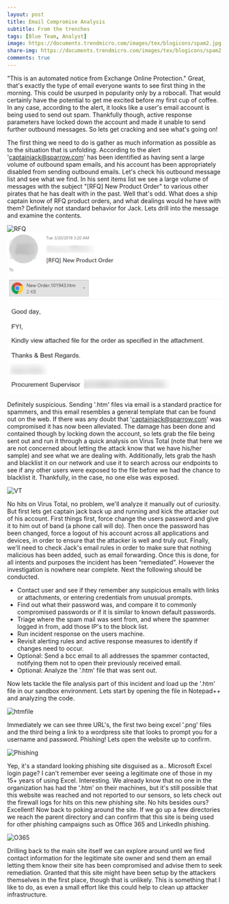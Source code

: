 ```yaml
---
layout: post
title: Email Compromise Analysis
subtitle: From the trenches
tags: [Blue Team, Analyst]
image: https://documents.trendmicro.com/images/tex/blogicons/spam2.jpg
share-img: https://documents.trendmicro.com/images/tex/blogicons/spam2.jpg
comments: true
---
```


"This is an automated notice from Exchange Online Protection." Great, that's exactly the type of email everyone wants to see first thing in the morning. This could be usurped in popularity only by a robocall. That would certainly have the potential to get me excited before my first cup of coffee. In any case, according to the alert, it looks like a user's email account is being used to send out spam. Thankfully though, active response parameters have locked down the account and made it unable to send further outbound messages. So lets get cracking and see what's going on!

The first thing we need to do is gather as much information as possible as to the situation that is unfolding. According to the alert 'captainjack@sparrow.com' has been identified as having sent a large volume of outbound spam emails, and his account has been appropriately disabled from sending outbound emails. Let's check his outbound message list and see what we find. In his sent items list we see a large volume of messages with the subject "[RFQ] New Product Order" to various other pirates that he has dealt with in the past. Well that's odd. What does a ship captain know of RFQ product orders, and what dealings would he have with them? Definitely not standard behavior for Jack. Lets drill into the message and examine the contents.

![RFQ](/tree/master/img/RFQ.png)
<img src="/img/RFQ.png">

Definitely suspicious. Sending '.htm' files via email is a standard practice for spammers, and this email resembles a general template that can be found out on the web. If there was any doubt that 'captainjack@sparrow.com' was compromised it has now been alleviated. The damage has been done and contained though by locking down the account, so lets grab the file being sent out and run it through a quick analysis on Virus Total (note that here we are not concerned about letting the attack know that we have his/her sample) and see what we are dealing with. Additionally, lets grab the hash and blacklist it on our network and use it to search across our endpoints to see if any other users were exposed to the file before we had the chance to blacklist it. Thankfully, in the case, no one else was exposed.

![VT](/tree/master/img/VT.png)

No hits on Virus Total, no problem, we'll analyze it manually out of curiosity. But first lets get captain jack back up and running and kick the attacker out of his account. First things first, force change the users password and give it to him out of band (a phone call will do). Then once the password has been changed, force a logout of his account across all applications and devices, in order to ensure that the attacker is well and truly out. Finally, we'll need to check Jack's email rules in order to make sure that nothing malicious has been added, such as email forwarding. Once this is done, for all intents and purposes the incident has been “remediated”. However the investigation is nowhere near complete. Next the following should be conducted.

- Contact user and see if they remember any suspicious emails with links or attachments, or entering credentials from unusual prompts.
- Find out what their password was, and compare it to commonly compromised passwords or if it is similar to known default passwords.
- Triage where the spam mail was sent from, and where the spammer logged in from, add those IP's to the block list.
- Run incident response on the users machine.
- Revisit alerting rules and active response measures to identify if changes need to occur.
- Optional: Send a bcc email to all addresses the spammer contacted, notifying them not to open their previously received email.
- Optional: Analyze the '.htm' file that was sent out.

Now lets tackle the file analysis part of this incident and load up the '.htm' file in our sandbox environment. Lets start by opening the file in Notepad++ and analyzing the code. 

![htmfile](/tree/master/img/htmfile.png)

Immediately we can see three URL's, the first two being excel '.png' files and the third being a link to a wordpress site that looks to prompt you for a username and password. Phishing! Lets open the website up to confirm.

![Phishing](/tree/master/img/Phishing.png)

Yep, it's a standard looking phishing site disguised as a.. Microsoft Excel login page? I can't remember ever seeing a legitimate one of those in my 15+ years of using Excel. Interesting. We already know that no one in the organization has had the '.htm' on their machines, but it's still possible that this website was reached and not reported to our sensors, so lets check out the firewall logs for hits on this new phishing site. No hits besides ours? Excellent! Now back to poking around the site. If we go up a few directories we reach the parent directory and can confirm that this site is being used for other phishing campaigns such as Office 365 and LinkedIn phishing.

![O365](/tree/master/img/O365.png)

Drilling back to the main site itself we can explore around until we find contact information for the legitimate site owner and send them an email letting them know their site has been compromised and advise them to seek remediation. Granted that this site might have been setup by the attackers themselves in the first place, though that is unlikely. This is something that I like to do, as even a small effort like this could help to clean up attacker infrastructure.
